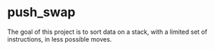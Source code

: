 # push_swap
The goal of this project is to sort data on a stack, with a limited set of instructions, in less possible moves.

